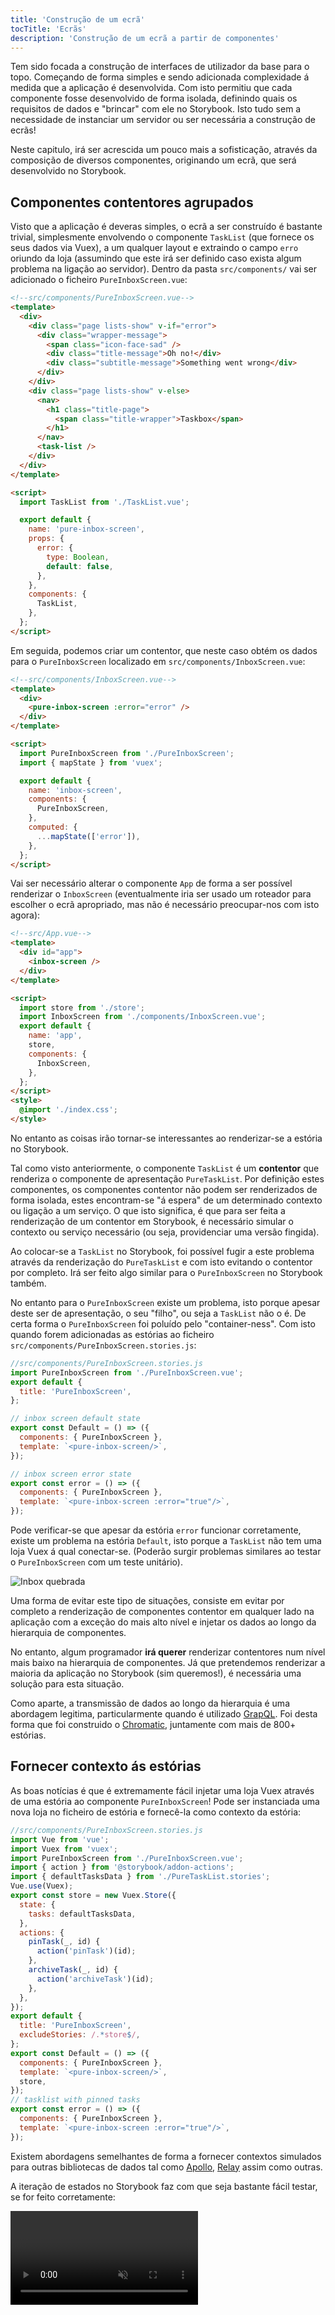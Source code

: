 ```yaml
---
title: 'Construção de um ecrã'
tocTitle: 'Ecrãs'
description: 'Construção de um ecrã a partir de componentes'
---
```


Tem sido focada a construção de interfaces de utilizador da base para o topo.
Começando de forma simples e sendo adicionada complexidade á medida que a aplicação é desenvolvida. Com isto permitiu que cada componente fosse desenvolvido de forma isolada, definindo quais os requisitos de dados e "brincar" com ele no Storybook. Isto tudo sem a necessidade de instanciar um servidor ou ser necessária a construção de ecrãs!

Neste capitulo, irá ser acrescida um pouco mais a sofisticação, através da composição de diversos componentes, originando um ecrã, que será desenvolvido no Storybook.

## Componentes contentores agrupados

Visto que a aplicação é deveras simples, o ecrã a ser construído é bastante trivial, simplesmente envolvendo o componente `TaskList` (que fornece os seus dados via Vuex), a um qualquer layout e extraindo o campo `erro` oriundo da loja (assumindo que este irá ser definido caso exista algum problema na ligação ao servidor). Dentro da pasta `src/components/` vai ser adicionado o ficheiro `PureInboxScreen.vue`:

```html
<!--src/components/PureInboxScreen.vue-->
<template>
  <div>
    <div class="page lists-show" v-if="error">
      <div class="wrapper-message">
        <span class="icon-face-sad" />
        <div class="title-message">Oh no!</div>
        <div class="subtitle-message">Something went wrong</div>
      </div>
    </div>
    <div class="page lists-show" v-else>
      <nav>
        <h1 class="title-page">
          <span class="title-wrapper">Taskbox</span>
        </h1>
      </nav>
      <task-list />
    </div>
  </div>
</template>

<script>
  import TaskList from './TaskList.vue';

  export default {
    name: 'pure-inbox-screen',
    props: {
      error: {
        type: Boolean,
        default: false,
      },
    },
    components: {
      TaskList,
    },
  };
</script>
```

Em seguida, podemos criar um contentor, que neste caso obtém os dados para o `PureInboxScreen` localizado em `src/components/InboxScreen.vue`:

```html
<!--src/components/InboxScreen.vue-->
<template>
  <div>
    <pure-inbox-screen :error="error" />
  </div>
</template>

<script>
  import PureInboxScreen from './PureInboxScreen';
  import { mapState } from 'vuex';

  export default {
    name: 'inbox-screen',
    components: {
      PureInboxScreen,
    },
    computed: {
      ...mapState(['error']),
    },
  };
</script>
```

Vai ser necessário alterar o componente `App` de forma a ser possível renderizar o `InboxScreen` (eventualmente iria ser usado um roteador para escolher o ecrã apropriado, mas não é necessário preocupar-nos com isto agora):

```html
<!--src/App.vue-->
<template>
  <div id="app">
    <inbox-screen />
  </div>
</template>

<script>
  import store from './store';
  import InboxScreen from './components/InboxScreen.vue';
  export default {
    name: 'app',
    store,
    components: {
      InboxScreen,
    },
  };
</script>
<style>
  @import './index.css';
</style>
```

No entanto as coisas irão tornar-se interessantes ao renderizar-se a estória no Storybook.

Tal como visto anteriormente, o componente `TaskList` é um **contentor** que renderiza o componente de apresentação `PureTaskList`. Por definição estes componentes, os componentes contentor não podem ser renderizados de forma isolada, estes encontram-se "á espera" de um determinado contexto ou ligação a um serviço. O que isto significa, é que para ser feita a renderização de um contentor em Storybook, é necessário simular o contexto ou serviço necessário (ou seja, providenciar uma versão fingida).

Ao colocar-se a `TaskList` no Storybook, foi possível fugir a este problema através da renderização do `PureTaskList` e com isto evitando o contentor por completo.
Irá ser feito algo similar para o `PureInboxScreen` no Storybook também.

No entanto para o `PureInboxScreen` existe um problema, isto porque apesar deste ser de apresentação, o seu "filho", ou seja a `TaskList` não o é. De certa forma o `PureInboxScreen` foi poluído pelo "container-ness". Com isto quando forem adicionadas as estórias ao ficheiro `src/components/PureInboxScreen.stories.js`:

```javascript
//src/components/PureInboxScreen.stories.js
import PureInboxScreen from './PureInboxScreen.vue';
export default {
  title: 'PureInboxScreen',
};

// inbox screen default state
export const Default = () => ({
  components: { PureInboxScreen },
  template: `<pure-inbox-screen/>`,
});

// inbox screen error state
export const error = () => ({
  components: { PureInboxScreen },
  template: `<pure-inbox-screen :error="true"/>`,
});
```

Pode verificar-se que apesar da estória `error` funcionar corretamente, existe um problema na estória `Default`, isto porque a `TaskList` não tem uma loja Vuex á qual conectar-se. (Poderão surgir problemas similares ao testar o `PureInboxScreen` com um teste unitário).

![Inbox quebrada](/intro-to-storybook/broken-inboxscreen-vue.png)

Uma forma de evitar este tipo de situações, consiste em evitar por completo a renderização de componentes contentor em qualquer lado na aplicação com a exceção do mais alto nível e injetar os dados ao longo da hierarquia de componentes.

No entanto, algum programador **irá querer** renderizar contentores num nível mais baixo na hierarquia de componentes. Já que pretendemos renderizar a maioria da aplicação no Storybook (sim queremos!), é necessária uma solução para esta situação.

<div class="aside">
    Como aparte, a transmissão de dados ao longo da hierarquia é uma abordagem legitima, particularmente quando é utilizado <a href="http://graphql.org/">GrapQL</a>. Foi desta forma que foi construido o <a href="https://www.chromatic.com">Chromatic</a>, juntamente com mais de 800+ estórias.
</div>

## Fornecer contexto ás estórias

As boas notícias é que é extremamente fácil injetar uma loja Vuex através de uma estória ao componente `PureInboxScreen`! Pode ser instanciada uma nova loja no ficheiro de estória e fornecê-la como contexto da estória:

```javascript
//src/components/PureInboxScreen.stories.js
import Vue from 'vue';
import Vuex from 'vuex';
import PureInboxScreen from './PureInboxScreen.vue';
import { action } from '@storybook/addon-actions';
import { defaultTasksData } from './PureTaskList.stories';
Vue.use(Vuex);
export const store = new Vuex.Store({
  state: {
    tasks: defaultTasksData,
  },
  actions: {
    pinTask(_, id) {
      action('pinTask')(id);
    },
    archiveTask(_, id) {
      action('archiveTask')(id);
    },
  },
});
export default {
  title: 'PureInboxScreen',
  excludeStories: /.*store$/,
};
export const Default = () => ({
  components: { PureInboxScreen },
  template: `<pure-inbox-screen/>`,
  store,
});
// tasklist with pinned tasks
export const error = () => ({
  components: { PureInboxScreen },
  template: `<pure-inbox-screen :error="true"/>`,
});
```

Existem abordagens semelhantes de forma a fornecer contextos simulados para outras bibliotecas de dados tal como [Apollo](https://www.npmjs.com/package/apollo-storybook-decorator), [Relay](https://github.com/orta/react-storybooks-relay-container) assim como outras.

A iteração de estados no Storybook faz com que seja bastante fácil testar, se for feito corretamente:

<video autoPlay muted playsInline loop >

  <source
    src="/intro-to-storybook/finished-inboxscreen-states.mp4"
    type="video/mp4"
  />
</video>

## Desenvolvimento orientado a Componentes

Começou-se do fundo com `Task`, prosseguindo para `TaskList` e agora chegou-se ao ecrã geral do interface de utilizador. O `InboxScreen`, acomoda um componente contentor que foi adicionado e inclui também estórias que o acompanham.

<video autoPlay muted playsInline loop style="width:480px; height:auto; margin: 0 auto;">
  <source
    src="/intro-to-storybook/component-driven-development-optimized.mp4"
    type="video/mp4"
  />
</video>

[**Component-Driven Development**](https://blog.hichroma.com/component-driven-development-ce1109d56c8e) permite a expansão gradual da complexidade á medida que se prossegue de forma ascendente na hierarquia de componentes. Dos benefícios ao utilizar-se esta abordagem, estão o processo de desenvolvimento focado e cobertura adicional das permutações possíveis do interface de utilizador.
Resumidamente esta abordagem ajuda na produção de interfaces de utilizador de uma qualidade extrema e assim como complexidade.

Ainda não finalizamos, o trabalho não acaba quando o interface de utilizador estiver construído. É necessário garantir que resiste ao teste do tempo.
